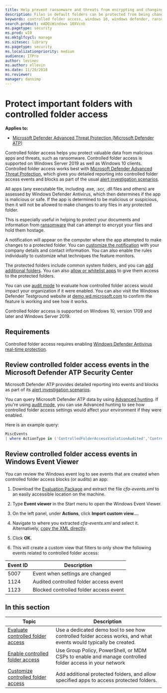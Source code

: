 ```yaml
---
title: Help prevent ransomware and threats from encrypting and changing files
description: Files in default folders can be protected from being changed by malicious apps. This can help prevent ransomware from encrypting your files.
keywords: controlled folder access, windows 10, windows defender, ransomware, protect, files, folders
search.product: eADQiWindows 10XVcnh
ms.pagetype: security
ms.prod: w10
ms.mktglfcycl: manage
ms.sitesec: library
ms.pagetype: security
ms.localizationpriority: medium
audience: ITPro
author: levinec
ms.author: ellevin
ms.date: 11/29/2018
ms.reviewer: 
manager: dansimp
---
```


# Protect important folders with controlled folder access

**Applies to:**

* [Microsoft Defender Advanced Threat Protection (Microsoft Defender ATP)](https://go.microsoft.com/fwlink/p/?linkid=2069559)

Controlled folder access helps you protect valuable data from malicious apps and threats, such as ransomware. Controlled folder access is supported on Windows Server 2019 as well as Windows 10 clients.
Controlled folder access works best with [Microsoft Defender Advanced Threat Protection](../microsoft-defender-atp/microsoft-defender-advanced-threat-protection.md), which gives you detailed reporting into controlled folder access events and blocks as part of the usual [alert investigation scenarios](../microsoft-defender-atp/investigate-alerts.md).

All apps (any executable file, including .exe, .scr, .dll files and others) are assessed by Windows Defender Antivirus, which then determines if the app is malicious or safe. If the app is determined to be malicious or suspicious, then it will not be allowed to make changes to any files in any protected folder.

This is especially useful in helping to protect your documents and information from [ransomware](https://www.microsoft.com/wdsi/threats/ransomware) that can attempt to encrypt your files and hold them hostage.

A notification will appear on the computer where the app attempted to make changes to a protected folder. You can [customize the notification](customize-attack-surface-reduction.md#customize-the-notification) with your company details and contact information. You can also enable the rules individually to customize what techniques the feature monitors.

The protected folders include common system folders, and you can [add additional folders](customize-controlled-folders.md#protect-additional-folders). You can also [allow or whitelist apps](customize-controlled-folders.md#allow-specific-apps-to-make-changes-to-controlled-folders) to give them access to the protected folders.

You can use [audit mode](audit-windows-defender.md) to evaluate how controlled folder access would impact your organization if it were enabled. You can also visit the Windows Defender Testground website at [demo.wd.microsoft.com](https://demo.wd.microsoft.com?ocid=cx-wddocs-testground) to confirm the feature is working and see how it works.

Controlled folder access is supported on Windows 10, version 1709 and later and Windows Server 2019.

## Requirements

Controlled folder access requires enabling [Windows Defender Antivirus real-time protection](../windows-defender-antivirus/configure-real-time-protection-windows-defender-antivirus.md).

## Review controlled folder access events in the Microsoft Defender ATP Security Center

Microsoft Defender ATP provides detailed reporting into events and blocks as part of its [alert investigation scenarios](../microsoft-defender-atp/investigate-alerts.md).

You can query Microsoft Defender ATP data by using [Advanced hunting](https://docs.microsoft.com/windows/security/threat-protection/microsoft-defender-atp/advanced-hunting-windows-defender-advanced-threat-protection). If you're using [audit mode](audit-windows-defender.md), you can use Advanced hunting to see how controlled folder access settings would affect your environment if they were enabled.

Here is an example query:

```PowerShell
MiscEvents
| where ActionType in ('ControlledFolderAccessViolationAudited','ControlledFolderAccessViolationBlocked')
```

## Review controlled folder access events in Windows Event Viewer

You can review the Windows event log to see events that are created when controlled folder access blocks (or audits) an app:

1. Download the [Evaluation Package](https://aka.ms/mp7z2w) and extract the file *cfa-events.xml* to an easily accessible location on the machine.

2. Type **Event viewer** in the Start menu to open the Windows Event Viewer.

3. On the left panel, under **Actions**, click **Import custom view...**.

4. Navigate to where you extracted *cfa-events.xml* and select it. Alternatively, [copy the XML directly](event-views.md).

5. Click **OK**.

6. This will create a custom view that filters to only show the following events related to controlled folder access:

Event ID | Description
-|-
5007 | Event when settings are changed
1124 | Audited controlled folder access event
1123 | Blocked controlled folder access event

## In this section

Topic | Description
-|-
[Evaluate controlled folder access](evaluate-controlled-folder-access.md) | Use a dedicated demo tool to see how controlled folder access works, and what events would typically be created.
[Enable controlled folder access](enable-controlled-folders.md) | Use Group Policy, PowerShell, or MDM CSPs to enable and manage controlled folder access in your network
[Customize controlled folder access](customize-controlled-folders.md) | Add additional protected folders, and allow specified apps to access protected folders.
